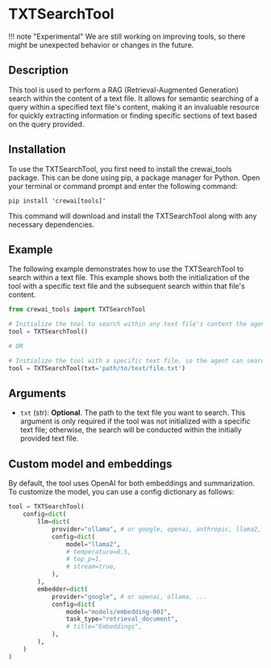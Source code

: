 # TXTSearchTool

!!! note "Experimental"
    We are still working on improving tools, so there might be unexpected behavior or changes in the future.

## Description
This tool is used to perform a RAG (Retrieval-Augmented Generation) search within the content of a text file. It allows for semantic searching of a query within a specified text file's content, making it an invaluable resource for quickly extracting information or finding specific sections of text based on the query provided.

## Installation
To use the TXTSearchTool, you first need to install the crewai_tools package. This can be done using pip, a package manager for Python. Open your terminal or command prompt and enter the following command:

```shell
pip install 'crewai[tools]'
```

This command will download and install the TXTSearchTool along with any necessary dependencies.

## Example
The following example demonstrates how to use the TXTSearchTool to search within a text file. This example shows both the initialization of the tool with a specific text file and the subsequent search within that file's content.

```python
from crewai_tools import TXTSearchTool

# Initialize the tool to search within any text file's content the agent learns about during its execution
tool = TXTSearchTool()

# OR

# Initialize the tool with a specific text file, so the agent can search within the given text file's content
tool = TXTSearchTool(txt='path/to/text/file.txt')
```

## Arguments
- `txt` (str): **Optional**. The path to the text file you want to search. This argument is only required if the tool was not initialized with a specific text file; otherwise, the search will be conducted within the initially provided text file.

## Custom model and embeddings

By default, the tool uses OpenAI for both embeddings and summarization. To customize the model, you can use a config dictionary as follows:

```python
tool = TXTSearchTool(
    config=dict(
        llm=dict(
            provider="ollama", # or google, openai, anthropic, llama2, ...
            config=dict(
                model="llama2",
                # temperature=0.5,
                # top_p=1,
                # stream=true,
            ),
        ),
        embedder=dict(
            provider="google", # or openai, ollama, ...
            config=dict(
                model="models/embedding-001",
                task_type="retrieval_document",
                # title="Embeddings",
            ),
        ),
    )
)
```
